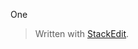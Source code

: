 One 


> Written with [StackEdit](https://stackedit.io/).
<!--stackedit_data:
eyJoaXN0b3J5IjpbLTI5OTI4NzU0Miw3MzA5OTgxMTZdfQ==
-->